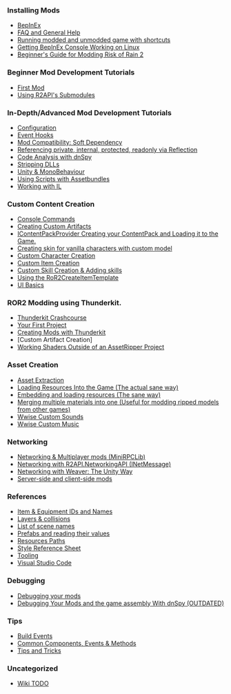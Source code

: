 ### Installing Mods
* [BepInEx](https://github.com/risk-of-thunder/R2Wiki/wiki/BepInEx)
* [FAQ and General Help](https://github.com/risk-of-thunder/R2Wiki/wiki/FAQ-and-General-Help)
* [Running modded and unmodded game with shortcuts](https://github.com/risk-of-thunder/R2Wiki/wiki/Running-modded-and-unmodded-game-with-shortcuts)
* [Getting BepInEx Console Working on Linux](https://github.com/risk-of-thunder/R2Wiki/wiki/Getting-BepInEx-Console-Working-on-Linux)
* [Beginner's Guide for Modding Risk of Rain 2](https://github.com/risk-of-thunder/R2Wiki/wiki/Beginner's-Guide-for-Modding-Risk-of-Rain-2)

### Beginner Mod Development Tutorials
* [First Mod](https://github.com/risk-of-thunder/R2Wiki/wiki/First-Mod)
* [Using R2API's Submodules](https://github.com/risk-of-thunder/R2Wiki/wiki/Using-R2API's-Submodules)

### In-Depth/Advanced Mod Development Tutorials
* [Configuration](https://github.com/risk-of-thunder/R2Wiki/wiki/Configuration)
* [Event Hooks](https://github.com/risk-of-thunder/R2Wiki/wiki/Event-Hooks)
* [Mod Compatibility: Soft Dependency](https://github.com/risk-of-thunder/R2Wiki/wiki/Mod-Compatibility:-Soft-Dependency)
* [Referencing private, internal, protected, readonly via Reflection](https://github.com/risk-of-thunder/R2Wiki/wiki/Referencing-private,-internal,-protected,-readonly-via-Reflection)
* [Code Analysis with dnSpy](https://github.com/risk-of-thunder/R2Wiki/wiki/Code-Analysis-with-dnSpy)
* [Stripping DLLs](https://github.com/risk-of-thunder/R2Wiki/wiki/Stripping-DLLs)
* [Unity & MonoBehaviour](https://github.com/risk-of-thunder/R2Wiki/wiki/Unity-&-MonoBehaviour)
* [Using Scripts with Assetbundles](https://github.com/risk-of-thunder/R2Wiki/wiki/Using-Scripts-with-Assetbundles)
* [Working with IL](https://github.com/risk-of-thunder/R2Wiki/wiki/Working-with-IL)

### Custom Content Creation
* [Console Commands](https://github.com/risk-of-thunder/R2Wiki/wiki/Console-Commands)
* [Creating Custom Artifacts](https://github.com/risk-of-thunder/R2Wiki/wiki/Creating-Custom-Artifacts)
* [IContentPackProvider Creating your ContentPack and Loading it to the Game.](https://github.com/risk-of-thunder/R2Wiki/wiki/IContentPackProvider---Creating-your-ContentPack-and-Loading-it-to-the-Game)
* [Creating skin for vanilla characters with custom model](https://github.com/risk-of-thunder/R2Wiki/wiki/Creating-skin-for-vanilla-characters-with-custom-model)
* [Custom Character Creation](https://github.com/risk-of-thunder/R2Wiki/wiki/Custom-Character-Creation)
* [Custom Item Creation](https://github.com/risk-of-thunder/R2Wiki/wiki/Custom-Item-Creation)
* [Custom Skill Creation & Adding skills](https://github.com/risk-of-thunder/R2Wiki/wiki/Custom-Skill-Creation-&-Adding-skills)
* [Using the RoR2CreateItemTemplate](https://github.com/risk-of-thunder/R2Wiki/wiki/Using-the-RoR2CreateItemTemplate)
* [UI Basics](https://github.com/risk-of-thunder/R2Wiki/wiki/UI-Basics)

### ROR2 Modding using Thunderkit.
* [Thunderkit Crashcourse](https://github.com/risk-of-thunder/R2Wiki/wiki/ThunderKit-Crashcourse)
* [Your First Project](https://github.com/risk-of-thunder/R2Wiki/wiki/ThunderKit:-Your-First-Project)
* [Creating Mods with Thunderkit](https://github.com/risk-of-thunder/R2Wiki/wiki/Creating-Mods-with-Thunderkit)
* [Custom Artifact Creation]
* [Working Shaders Outside of an AssetRipper Project](https://github.com/risk-of-thunder/R2Wiki/wiki/Working-Shaders-outside-of-an-AssetRipper-Project)

### Asset Creation
* [Asset Extraction](https://github.com/risk-of-thunder/R2Wiki/wiki/Asset-Extraction)
* [Loading Resources Into the Game (The actual sane way)](https://github.com/risk-of-thunder/R2Wiki/wiki/Loading-Resources-Into-the-Game-(The-actual-sane-way))
* [Embedding and loading resources (The sane way)](https://github.com/risk-of-thunder/R2Wiki/wiki/Embedding-and-loading-resources-(The-sane-way))
* [Merging multiple materials into one (Useful for modding ripped models from other games)](https://github.com/risk-of-thunder/R2Wiki/wiki/Merging-multiple-materials-into-one-(Useful-for-modding-ripped-models-from-other-games))
* [Wwise Custom Sounds](https://github.com/risk-of-thunder/R2Wiki/wiki/Wwise---Custom-Sounds)
* [Wwise Custom Music](https://github.com/risk-of-thunder/R2Wiki/wiki/Custom-Music---WWise)

### Networking
* [Networking & Multiplayer mods (MiniRPCLib)](https://github.com/risk-of-thunder/R2Wiki/wiki/Networking-&-Multiplayer-mods-(MiniRPCLib))
* [Networking with R2API.NetworkingAPI (INetMessage)](https://github.com/risk-of-thunder/R2Wiki/wiki/Networking-with-R2API.NetworkingAPI-(INetMessage))
* [Networking with Weaver: The Unity Way](https://github.com/risk-of-thunder/R2Wiki/wiki/Networking-with-Weaver:-The-Unity-Way)
* [Server-side and client-side mods](https://github.com/risk-of-thunder/R2Wiki/wiki/Server-side-and-client-side-mods)

### References
* [Item & Equipment IDs and Names](https://github.com/risk-of-thunder/R2Wiki/wiki/Item-&-Equipment-IDs-and-Names)
* [Layers & collisions](https://github.com/risk-of-thunder/R2Wiki/wiki/Layers-&-collisions)
* [List of scene names](https://github.com/risk-of-thunder/R2Wiki/wiki/List-of-scene-names)
* [Prefabs and reading their values](https://github.com/risk-of-thunder/R2Wiki/wiki/Prefabs-and-reading-their-values)
* [Resources Paths](https://github.com/risk-of-thunder/R2Wiki/wiki/Resources-Paths)
* [Style Reference Sheet](https://github.com/risk-of-thunder/R2Wiki/wiki/Style-Reference-Sheet)
* [Tooling](https://github.com/risk-of-thunder/R2Wiki/wiki/Tooling)
* [Visual Studio Code](https://github.com/risk-of-thunder/R2Wiki/wiki/Visual-Studio-Code)

### Debugging
* [Debugging your mods](https://github.com/risk-of-thunder/R2Wiki/wiki/Debugging-Your-Mods)
* [Debugging Your Mods and the game assembly With dnSpy (OUTDATED)](https://github.com/risk-of-thunder/R2Wiki/wiki/Debugging-Your-Mods-With-dnSpy)


### Tips
* [Build Events](https://github.com/risk-of-thunder/R2Wiki/wiki/Build-Events)
* [Common Components, Events & Methods](https://github.com/risk-of-thunder/R2Wiki/wiki/Common-Components,-Events-&-Methods)
* [Tips and Tricks](https://github.com/risk-of-thunder/R2Wiki/wiki/Tips-and-Tricks)

### Uncategorized
* [Wiki TODO](https://github.com/risk-of-thunder/R2Wiki/wiki/Wiki-TODO)